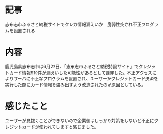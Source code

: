 # 記事
志布志市ふるさと納税サイトでクレカ情報漏えいか　脆弱性突かれ不正プログラムを設置される
# 内容
鹿児島県志布志市は6月22日、「志布志市ふるさと納税特設サイト」でクレジットカード情報910件が漏えいした可能性があるとして謝罪した。不正アクセスによりサーバに不正なプログラムを設置され、ユーザーがクレジットカード決済を実行した際にカード情報を盗み出すよう改造されたのが原因としている。

# 感じたこと
ユーザーが見抜くことができないので企業側はしっかり対策をしないと不正にクレジットカードが使われてしますと感じました。
